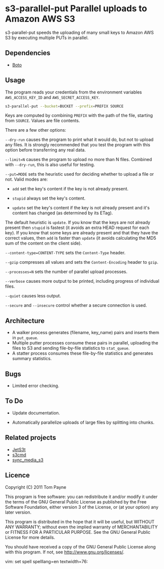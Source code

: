 s3-parallel-put  Parallel uploads to Amazon AWS S3
==================================================

s3-parallel-put speeds the uploading of many small keys to Amazon AWS S3 by
executing multiple PUTs in parallel.


Dependencies
------------

* [Boto](http://code.google.com/p/boto/)


Usage
-----

The program reads your credentials from the environment variables
`AWS_ACCESS_KEY_ID` and `AWS_SECRET_ACCESS_KEY`.

```bash
s3-parallel-put --bucket=BUCKET --prefix=PREFIX SOURCE
```

Keys are computed by combining `PREFIX` with the path of the file, starting
from `SOURCE`.  Values are file contents.

There are a few other options:

`--dry-run` causes the program to print what it would do, but not to upload
any files.  It is strongly recommended that you test the program with this
option before transferring any real data.

`--limit=N` causes the program to upload no more than N files.  Combined
with `--dry-run`, this is also useful for testing.

`--put=MODE` sets the heuristic used for deciding whether to upload a file
or not.  Valid modes are:

* `add` set the key's content if the key is not already present.

* `stupid` always set the key's content.

* `update` set the key's content if the key is not already present and it's
  content has changed (as determined by its ETag).

The default heuristic is `update`.  If you know that the keys are not
already present then `stupid` is fastest (it avoids an extra HEAD request
for each key).  If you know that some keys are already present and that they
have the correct values, then `add` is faster than `update` (it avoids
calculating the MD5 sum of the content on the client side).

`--content-type=CONTENT-TYPE` sets the `Content-Type` header.

`--gzip` compresses all values and sets the `Content-Encoding` header to
`gzip`.

`--processes=N` sets the number of parallel upload processes.

`--verbose` causes more output to be printed, including progress of individual files.

`--quiet` causes less output.

`--secure` and `--insecure` control whether a secure connection is used.


Architecture
------------

* A walker process generates (filename, key_name) pairs and inserts them in
  `put_queue`.
* Multiple putter processes consume these pairs in parallel, uploading the
  files to S3 and sending file-by-file statistics to `stat_queue`.
* A statter process consumes these file-by-file statistics and generates
  summary statistics.


Bugs
----

* Limited error checking.


To Do
-----

* Update documentation.

* Automatically parallelize uploads of large files by splitting into chunks.


Related projects
----------------

* [JetS3t](http://www.jets3t.org/)
* [s3cmd](http://s3tools.org/s3cmd)
* [sync_media_s3](http://code.google.com/p/django-command-extensions/wiki/sync_media_s3)


Licence
-------

Copyright (C) 2011  Tom Payne

This program is free software: you can redistribute it and/or modify it
under the terms of the GNU General Public License as published by the Free
Software Foundation, either version 3 of the License, or (at your option) any
later version.

This program is distributed in the hope that it will be useful, but WITHOUT ANY
WARRANTY; without even the implied warranty of MERCHANTABILITY or FITNESS FOR A
PARTICULAR PURPOSE.  See the GNU General Public License for more details.

You should have received a copy of the GNU General Public License along with
this program.  If not, see <http://www.gnu.org/licenses/>.


vim: set spell spelllang=en textwidth=76:
